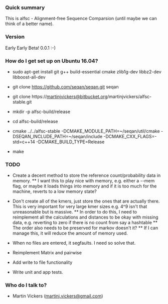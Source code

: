 ### Quick summary ###
This is alfsc - Alignment-free Sequence Comparsion (until maybe we can think of a better name).

### Version ###
Early Early Beta! 0.0.1 :-)

### How do I get set up on Ubuntu 16.04? ###

* sudo apt-get install git g++ build-essential cmake zlib1g-dev libbz2-dev libboost-all-dev

* git clone https://github.com/seqan/seqan.git seqan

* git clone https://martinjvickers@bitbucket.org/martinjvickers/alfsc-stable.git

* mkdir -p alfsc-build/release
* cd alfsc-build/release
* cmake ../../alfsc-stable -DCMAKE_MODULE_PATH=~/seqan/util/cmake -DSEQAN_INCLUDE_PATH=~/seqan/include -DCMAKE_CXX_FLAGS=-std=c++14 -DCMAKE_BUILD_TYPE=Release
* make

### TODO ###

* Create a decent method to store the reference count/probability data in memory. 
** I want this to play nice with memory, e.g. either a --mem flag, or maybe it loads things into memory and if it is too much for the machine, reverts to a low memory state?

* Don't create all of the kmers, just store the ones that are actually there. This is very important for very large kmer sizes e.g. 4^9 isn't that unreasonable but is massive.
** In order to do this, I need to reimplement all the calculations and distances to be okay with missing data, e.g. reverting to zero if there is no count from say a hashtable
** The order also needs to be preserved for markov doesn't it?
** If I can manage this, it will reduce the amount of memory used.

* When no files are entered, it segfaults. I need so solve that.

* Reimplement Matrix and pairwise

* Add write to file functionality

* Write unit and app tests.

### Who do I talk to? ###

* Martin Vickers (martinj.vickers@gmail.com)
